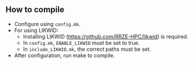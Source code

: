 ## How to compile
* Configure using `config.mk`. 
* For using LIKWID: 
    * Installing LIKWID (https://github.com/RRZE-HPC/likwid) is required.
    * In `config.mk`, `ENABLE_LIKWID` must be set to true.
    * In `include_LIKWID.mk`, the correct paths must be set.
* After configuration, run make to compile.

